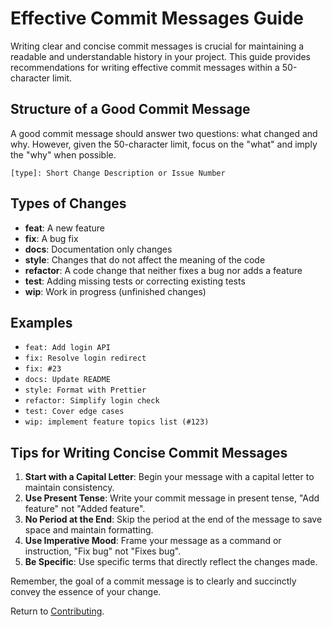 # Effective Commit Messages Guide

Writing clear and concise commit messages is crucial for maintaining a readable and understandable history in your project. This guide provides recommendations for writing effective commit messages within a 50-character limit.

## Structure of a Good Commit Message

A good commit message should answer two questions: what changed and why. However, given the 50-character limit, focus on the "what" and imply the "why" when possible.

```
[type]: Short Change Description or Issue Number
```

## Types of Changes

- **feat**: A new feature
- **fix**: A bug fix
- **docs**: Documentation only changes
- **style**: Changes that do not affect the meaning of the code
- **refactor**: A code change that neither fixes a bug nor adds a feature
- **test**: Adding missing tests or correcting existing tests
- **wip**: Work in progress (unfinished changes)

## Examples

- `feat: Add login API`
- `fix: Resolve login redirect`
- `fix: #23`
- `docs: Update README`
- `style: Format with Prettier`
- `refactor: Simplify login check`
- `test: Cover edge cases`
- `wip: implement feature topics list (#123)`

## Tips for Writing Concise Commit Messages

1. **Start with a Capital Letter**: Begin your message with a capital letter to maintain consistency.
2. **Use Present Tense**: Write your commit message in present tense, "Add feature" not "Added feature".
3. **No Period at the End**: Skip the period at the end of the message to save space and maintain formatting.
4. **Use Imperative Mood**: Frame your message as a command or instruction, "Fix bug" not "Fixes bug".
5. **Be Specific**: Use specific terms that directly reflect the changes made.

Remember, the goal of a commit message is to clearly and succinctly convey the essence of your change.

Return to [Contributing](contributing.md).
